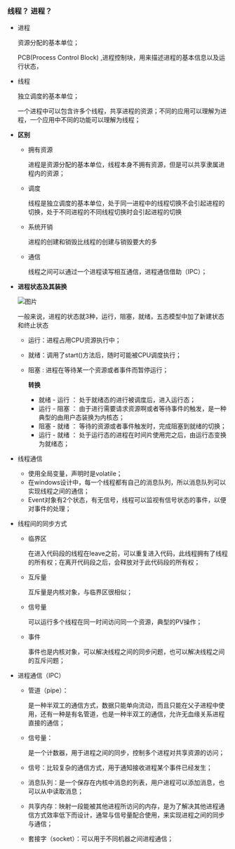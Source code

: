 ### 线程？ 进程？

- 进程

  资源分配的基本单位；

  PCB(Process Control Block) ,进程控制块，用来描述进程的基本信息以及运行状态，

- 线程

  独立调度的基本单位；

  一个进程中可以包含许多个线程，共享进程的资源；不同的应用可以理解为进程，一个应用中不同的功能可以理解为线程；

- **区别**

  - 拥有资源

    进程是资源分配的基本单位，线程本身不拥有资源，但是可以共享隶属进程内的资源；

  - 调度

    线程是独立调度的基本单位，处于同一进程中的线程切换不会引起进程的切换，处于不同进程的不同线程切换时会引起进程的切换

  - 系统开销

    进程的创建和销毁比线程的创建与销毁要大的多

  - 通信

    线程之间可以通过一个进程读写相互通信，进程通信借助（IPC）；

- **进程状态及其装换**

  ![图片](https://github.com/havenBoy/havenboy-java-Interview/blob/master/image/4.jpg)

  一般来说，进程的状态就3种，运行，阻塞，就绪，五态模型中加了新建状态和终止状态

  - 运行：进程占用CPU资源执行中；

  - 就绪：调用了start()方法后，随时可能被CPU调度执行；

  - 阻塞  : 进程在等待某一个资源或者事件而暂停运行；

    **转换**

    - 就绪 - 运行 ： 处于就绪态的进行被调度后，进入运行态；
    - 运行 - 阻塞 ： 由于进行需要请求资源啊或者等待事件的触发，是一种典型的由用户态装换为内核态；
    - 阻塞 - 就绪 ： 等待的资源或者事件触发时，完成阻塞到就绪的切换；
    - 运行 - 就绪 ： 处于运行态的进程在时间片使用完之后，由运行态变换为就绪态；

- 线程通信

  - 使用全局变量，声明时是volatile；
  - 在windows设计中，每一个线程都有自己的消息队列，所以消息队列可以实现线程之间的通信；
  - Event对象有2个状态，有无信号，线程可以监视有信号状态的事件，以便对事件的处理；

- 线程间的同步方式

  - 临界区

    在进入代码段的线程在leave之前，可以重复进入代码，此线程拥有了线程的所有权；在离开代码段之后，会释放对于此代码段的所有权；

  - 互斥量

    互斥量是内核对象，与临界区很相似；

  - 信号量

    可以运行多个线程在同一时间访问同一个资源，典型的PV操作；

  - 事件

    事件也是内核对象，可以解决线程之间的同步问题，也可以解决线程之间的互斥问题；

- 进程通信（IPC）

  - 管道（pipe）：

    是一种半双工的通信方式，数据只能单向流动，而且只能在父子进程中使用，还有一种是有名管道，也是一种半双工的通信，允许无血缘关系进程直接的通信；

  - 信号量：

    是一个计数器，用于进程之间的同步，控制多个进程对共享资源的访问；

  - 信号：比较复杂的通信方式，用于通知接收进程某个事件已经发生；

  - 消息队列：是一个保存在内核中消息的列表，用户进程可以添加消息，也可以从中读取消息；

  - 共享内存：映射一段能被其他进程所访问的内存，是为了解决其他进程通信方式效率低下而设计，通常与信号量配合使用，来实现进程之间的同步与通信；

  - 套接字（socket）：可以用于不同机器之间进程通信；